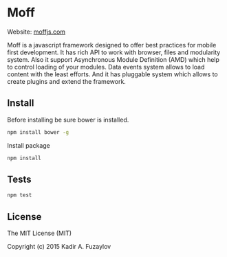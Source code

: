 # Moff
Website: [moffjs.com](http://moffjs.com/ "Moff - Mobile First Framework")

Moff is a javascript framework designed to offer best practices for mobile first development. It has rich API to work with browser, files and modularity system. Also it support Asynchronous Module Definition (AMD) which help to control loading of your modules. Data events system allows to load content with the least efforts. And it has pluggable system which allows to create plugins and extend the framework.

## Install
Before installing be sure bower is installed.
```bash
npm install bower -g
```
Install package
```bash
npm install
```

## Tests
```bash
npm test
```

## License
The MIT License (MIT)

Copyright (c) 2015 Kadir A. Fuzaylov